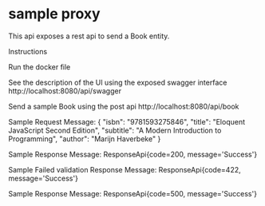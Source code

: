 # sample proxy

This api exposes a rest api to send a Book entity.

Instructions

Run the docker file

See the description of the UI using the exposed swagger interface
http://localhost:8080/api/swagger

Send a sample Book using the post api
http://localhost:8080/api/book

Sample Request Message:
{
  "isbn": "9781593275846",
  "title": "Eloquent JavaScript Second Edition",
  "subtitle": "A Modern Introduction to Programming",
  "author": "Marijn Haverbeke"
}

Sample Response Message:
ResponseApi{code=200, message='Success'}

Sample Failed validation Response Message:
ResponseApi{code=422, message='Success'}

Sample Response Message:
ResponseApi{code=500, message='Success'}